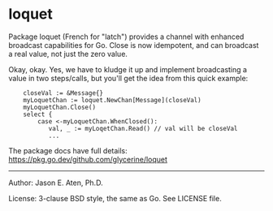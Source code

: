 loquet
======

Package loquet (French for "latch") provides a channel with enhanced
broadcast capabilities for Go. Close is now idempotent, and
can broadcast a real value, not just the zero value. 

Okay, okay. Yes, we have to kludge it up and implement 
broadcasting a value in two steps/calls, but you'll 
get the idea from this quick example:

~~~
    closeVal := &Message{}
    myLoquetChan := loquet.NewChan[Message](closeVal)
    myLoquetChan.Close()
	select {
	    case <-myLoquetChan.WhenClosed():
           val, _ := myLoqetChan.Read() // val will be closeVal 
           ...
~~~

The package docs have full details: https://pkg.go.dev/github.com/glycerine/loquet

----
Author: Jason E. Aten, Ph.D.

License: 3-clause BSD style, the same as Go. See LICENSE file.

